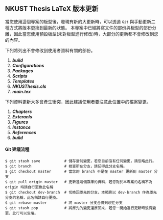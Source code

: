 ## NKUST Thesis LaTeX 版本更新

當您使用這個專案的板型後，發現有新的大更新時，可以透過 `Git` 與手動更新二種方式將版本更換到最新的狀態。
本專案中已經將寫文件的部份與板型的部份分離，因此當您使用預設板型(未對板型進行修改)時，大部分的更新都不會修改到您的內容。

下列將列出不會修改到使用者資料有關的部份。

1. ***build***
2. ***Configurations***
3. ***Packages***
4. ***Scripts***
5. ***Templates***
6. ***NKUSThesis.cls***
7. ***main.tex***

下列資料更新大多會產生衝突，因此建議使用者要注意此位置中的檔案變更。

1. ***Chapters***
2. ***Exteranls***
3. ***Figures***
4. ***Instance***
5. ***References***
6. ***build***

#### Git 建議流程

```
$ git stash save           # 儲存當前變更，若您目前沒有任何變更，請忽略此行。
$ git branch               # 檢查所在分支，請記得此分支名稱。
$ git checkout master      # 當您的 branch 不是在 master 更新到 master 分支
$ git pull origin master   # 更新遠端儲存庫的資料，若您對於本專案的名稱不為 origin 時請自行更換此名稱
$ git checkout dev-branch  # 切換回原先的分支，本範例以 dev-branch 作為原先分支的名稱，此名稱請自行更換。
$ git rebase master        # 將 master 分支合併到現在分支
$ git stash pop            # 將原先的變更還原回來，若您一開始進行更新時沒有變更，此行可以忽略。
```




